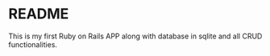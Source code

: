 # README

This is my first Ruby on Rails APP along with database in sqlite and all CRUD functionalities.

